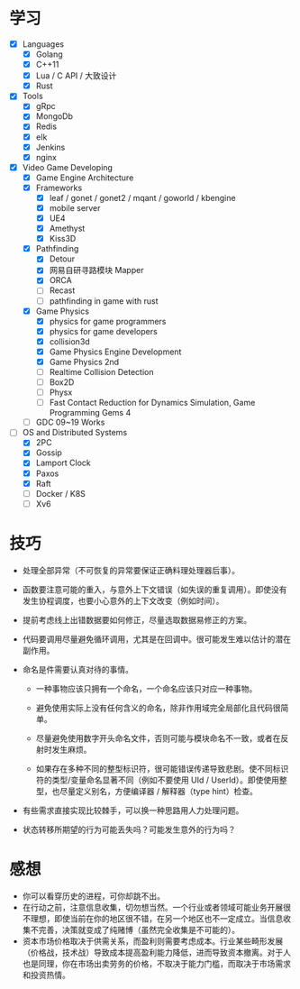 # 学习

- [x] Languages
    - [x] Golang
    - [x] C++11
    - [x] Lua / C API / 大致设计
    - [x] Rust
- [x] Tools
    - [x] gRpc
    - [x] MongoDb
    - [x] Redis
    - [x] elk
    - [x] Jenkins
    - [x] nginx
- [x] Video Game Developing
    - [x] Game Engine Architecture
    - [x] Frameworks
        - [x] leaf / gonet / gonet2 / mqant / goworld / kbengine
        - [x] mobile server
        - [x] UE4
        - [x] Amethyst
        - [x] Kiss3D
    - [x] Pathfinding
        - [x] Detour
        - [x] 网易自研寻路模块 Mapper
        - [x] ORCA
        - [ ] Recast
        - [ ] pathfinding in game with rust
    - [x] Game Physics
        - [x] physics for game programmers
        - [x] physics for game developers
        - [x] collision3d
        - [x] Game Physics Engine Development
        - [x] Game Physics 2nd
        - [ ] Realtime Collision Detection
        - [ ] Box2D
        - [ ] Physx
        - [ ] Fast Contact Reduction for Dynamics Simulation, Game Programming Gems 4
    - [ ] GDC 09~19 Works
- [ ] OS and Distributed Systems
    - [x] 2PC
    - [x] Gossip
    - [x] Lamport Clock
    - [x] Paxos
    - [x] Raft
    - [ ] Docker / K8S
    - [ ] Xv6

# 技巧

- 处理全部异常（不可恢复的异常要保证正确料理处理器后事）。

- 函数要注意可能的重入，与意外上下文错误（如失误的重复调用）。即使没有发生协程调度，也要小心意外的上下文改变（例如时间）。

- 提前考虑线上出错数据要如何修正，尽量选取数据易修正的方案。

- 代码要调用尽量避免循环调用，尤其是在回调中。很可能发生难以估计的潜在副作用。

- 命名是件需要认真对待的事情。

  - 一种事物应该只拥有一个命名，一个命名应该只对应一种事物。
  - 避免使用实际上没有任何含义的命名，除非作用域完全局部化且代码很简单。

  - 尽量避免使用数字开头命名文件，否则可能与模块命名不一致，或者在反射时发生麻烦。
  - 如果存在多种不同的整型标识符，很可能错误传递导致悲剧。使不同标识符的类型/变量命名显著不同（例如不要使用 UId / UserId）。即使使用整型，也尽量定义别名，方便编译器 / 解释器（type hint）检查。

- 有些需求直接实现比较棘手，可以换一种思路用人力处理问题。

- 状态转移所期望的行为可能丢失吗？可能发生意外的行为吗？

# 感想

- 你可以看穿历史的进程，可你却跳不出。
- 在行动之前，注意信息收集，切勿想当然。一个行业或者领域可能业务开展很不理想，即使当前在你的地区很不错，在另一个地区也不一定成立。当信息收集不完善，决策就变成了纯赌博（虽然完全收集是不可能的）。
- 资本市场价格取决于供需关系，而盈利则需要考虑成本。行业某些畸形发展（价格战，技术战）导致成本提高盈利能力降低，进而导致资本撤离。对于人也是同理，你在市场出卖劳务的价格，不取决于能力门槛，而取决于市场需求和投资热情。